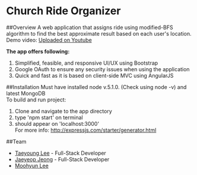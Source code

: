 # Church Ride Organizer

##Overview
A web application that assigns ride using modified-BFS algorithm to find the best approximate result based on each user's location. <br/>
Demo video: [Uploaded on Youtube](https://www.youtube.com/watch?v=c-7QDZQoLhc)

<b>The app offers following: </b>

1. Simplified, feasible, and responsive UI/UX using Bootstrap
2. Google OAuth to ensure any security issues when using the application
3. Quick and fast as it is based on client-side MVC using AngularJS

##Installation
  Must have installed node v.5.1.0. (Check using node -v) and latest MongoDB<br />
  To build and run project:
  1. Clone and navigate to the app directory
  2. type 'npm start' on terminal
  3. should appear on 'localhost:3000'
<br />For more info: http://expressjs.com/starter/generator.html

##Team
- [Taeyoung Lee](https://github.com/xosuma) - Full-Stack Developer
- [Jaeyeop Jeong](https://github.com/kikicool) - Full-Stack Developer
- [Moohyun Lee](https://github.com/eliot36)
